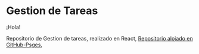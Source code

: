 # Gestion de Tareas

¡Hola!

Repositorio de Gestion de tareas, realizado en React, [Repositorio alojado en GitHub-Psges](https://diegopallares.github.io/ControlTaks/), 
